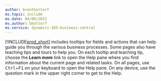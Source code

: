 ```yaml
---
author: brentholtorf
ms.topic: include
ms.date: 04/08/2022
ms.author: bholtorf
ms.service: dynamics-365-business-central
---
```

[!INCLUDE[prod_short](prod_short.md)] includes tooltips for fields and actions that can help guide you through the various business processes. Some pages also have teaching tips and tours to help you. On each tooltip and teaching tip, choose the **Learn more** link to open the Help pane where you find information about the current page and related tasks. On all pages, use <kbd>Ctrl</kbd>+<kbd>F1</kbd> on your keyboard to open the Help pane. On any device, use the question mark in the upper right corner to get to the Help.  
